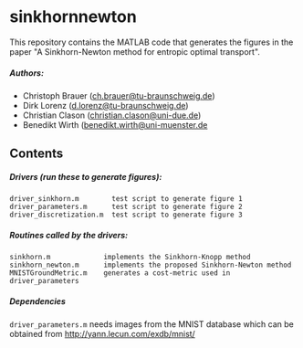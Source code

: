 # sinkhornnewton

This repository contains the MATLAB code that generates the figures in the paper "A Sinkhorn-Newton method for entropic optimal transport".

##### Authors:
- Christoph Brauer    (<ch.brauer@tu-braunschweig.de>)
- Dirk Lorenz    (<d.lorenz@tu-braunschweig.de>)
- Christian Clason    (<christian.clason@uni-due.de>)
- Benedikt Wirth (<benedikt.wirth@uni-muenster.de>

Contents
--------

##### Drivers (run these to generate figures):
    driver_sinkhorn.m        test script to generate figure 1
    driver_parameters.m      test script to generate figure 2
    driver_discretization.m  test script to generate figure 3

##### Routines called by the drivers:
    sinkhorn.m             implements the Sinkhorn-Knopp method
    sinkhorn_newton.m      implements the proposed Sinkhorn-Newton method
    MNISTGroundMetric.m    generates a cost-metric used in driver_parameters

##### Dependencies
`driver_parameters.m` needs images from the MNIST database which can be obtained from <http://yann.lecun.com/exdb/mnist/>
